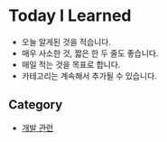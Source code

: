 # Today I Learned

- 오늘 알게된 것을 적습니다.
- 매우 사소한 것, 짧은 한 두 줄도 좋습니다.
- 매일 적는 것을 목표로 합니다.
- 카테고리는 계속해서 추가될 수 있습니다.

## Category

- [개발 관련](./Dev.md)
<!-- - [영어 단어](./English.md) -->
